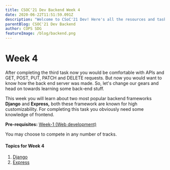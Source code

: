 ```yaml
---
title: CSOC'21 Dev Backend Week 4
date: 2020-06-22T11:51:59.091Z
description: "Welcome to CSoC'21 Dev! Here's all the resources and tasks you need to know, complete, and focus on for every week."
parentBlog: CSOC'21 Dev Backend
author: COPS SDG
featureImage: /blog/backend.png
---
```


# Week 4

After completing the third task now you would be comfortable with APIs and GET, POST, PUT, PATCH and DELETE requests. But now you would want to know how the back end server was made. So, let's change our gears and head on towards learning some back-end stuff.

This week you will learn about two most popular backend frameworks **Django** and **Express,** both these framework are known for high customizability. For completing this task you obviously need some knowledge of frontend.

**Pre-requisites:** [Week-1 (Web development)](/blog/csoc21-frontend-week1-Web-Development)

You may choose to compete in any number of tracks.

#### Topics for Week 4

1. [Django](/blog/csoc21-backend-week4-Django)
2. [Express](/blog/csoc21-backend-week4-Express)

